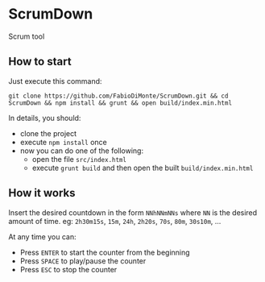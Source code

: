 # ScrumDown
Scrum tool

## How to start
Just execute this command:
```
git clone https://github.com/FabioDiMonte/ScrumDown.git && cd ScrumDown && npm install && grunt && open build/index.min.html
```

In details, you should:
- clone the project
- execute `npm install` once
- now you can do one of the following:
  - open the file `src/index.html`
  - execute `grunt build` and then open the built `build/index.min.html`

## How it works
Insert the desired countdown in the form `NNhNNmNNs` where `NN` is the desired amount of time.
eg:
`2h30m15s`, `15m`, `24h`, `2h20s`, `70s`, `80m`, `30s10m`, ...

At any time you can:
- Press `ENTER` to start the counter from the beginning
- Press `SPACE` to play/pause the counter
- Press `ESC` to stop the counter

